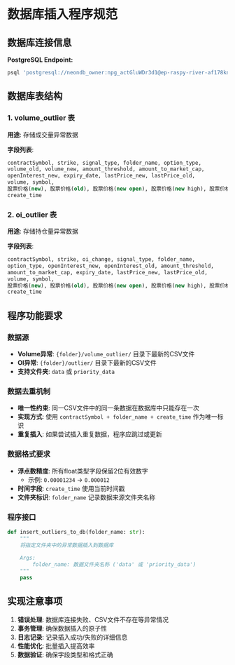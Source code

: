 # 数据库插入程序规范

## 数据库连接信息

**PostgreSQL Endpoint:**
```bash
psql 'postgresql://neondb_owner:npg_actGluWDr3d1@ep-raspy-river-af178kn5-pooler.c-2.us-west-2.aws.neon.tech/neondb?sslmode=require&channel_binding=require'
```

## 数据库表结构

### 1. volume_outlier 表
**用途**: 存储成交量异常数据

**字段列表**:
```sql
contractSymbol, strike, signal_type, folder_name, option_type, 
volume_old, volume_new, amount_threshold, amount_to_market_cap, 
openInterest_new, expiry_date, lastPrice_new, lastPrice_old, 
volume, symbol, 
股票价格(new), 股票价格(old), 股票价格(new open), 股票价格(new high), 股票价格(new low), 
create_time
```

### 2. oi_outlier 表
**用途**: 存储持仓量异常数据

**字段列表**:
```sql
contractSymbol, strike, oi_change, signal_type, folder_name, 
option_type, openInterest_new, openInterest_old, amount_threshold, 
amount_to_market_cap, expiry_date, lastPrice_new, lastPrice_old, 
volume, symbol, 
股票价格(new), 股票价格(old), 股票价格(new open), 股票价格(new high), 股票价格(new low), 
create_time
```

## 程序功能要求

### 数据源
- **Volume异常**: `{folder}/volume_outlier/` 目录下最新的CSV文件
- **OI异常**: `{folder}/outlier/` 目录下最新的CSV文件
- **支持文件夹**: `data` 或 `priority_data`

### 数据去重机制
- **唯一性约束**: 同一CSV文件中的同一条数据在数据库中只能存在一次
- **实现方式**: 使用 `contractSymbol + folder_name + create_time` 作为唯一标识
- **重复插入**: 如果尝试插入重复数据，程序应跳过或更新

### 数据格式要求
- **浮点数精度**: 所有float类型字段保留2位有效数字
  - 示例: `0.00001234` → `0.000012`
- **时间字段**: `create_time` 使用当前时间戳
- **文件夹标识**: `folder_name` 记录数据来源文件夹名称

### 程序接口
```python
def insert_outliers_to_db(folder_name: str):
    """
    将指定文件夹中的异常数据插入到数据库
    
    Args:
        folder_name: 数据文件夹名称 ('data' 或 'priority_data')
    """
    pass
```

## 实现注意事项

1. **错误处理**: 数据库连接失败、CSV文件不存在等异常情况
2. **事务管理**: 确保数据插入的原子性
3. **日志记录**: 记录插入成功/失败的详细信息
4. **性能优化**: 批量插入提高效率
5. **数据验证**: 确保字段类型和格式正确

